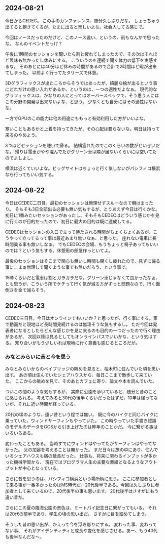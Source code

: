 ## 2024-08-21



今日からCEDEC。
この手のカンファレンス、随分久しぶりだな。
しょっちゅう出てると飽きてくるが、たまに出ると楽しいよな。社会人してる感じで。

今回はノースだったのだけど、このノース遠い、というの、前もなんかで思ったな。
なんのイベントだっけ？

午後に1時間のセッションを聞いたら割と疲れてしまったので、その次はそれほど興味も無かったし休みにする。
こういうのを連続で聞く体力の低下を実感するな。
そのあとには40分ほど休みの時間があるので合計で2時間ほど暇が出来てしまった。
以前よく行ってたタリーズで休憩。

3Dグラフィックスが出たころからそうではあったが、綺麗な絵が出るという事にどれだけの思い入れがあるか、というのは、一つの適性だよなぁ。
現代的なグラフィックスは、かなりの人にとってはオーバースペックで、そう思う人にはこの分野の開発は出来ないよな、と思う。
少なくとも自分にはその適性はないな。

一方でGPUのこの能力は他の用途にももっと有効利用した方がいいよな。

寒いこともあるかと上着を持ってきたが、その心配は要らないな。明日は持って来るのやめよう。

3つほどセッションを聴いて帰る。
結構疲れたのでこのくらいの数がせいぜいだな。
帰りは電車がやや混んでたがグリーン車は隣が居ないくらいには空いてたのでよしよし。

横浜は近くていいよな。ビッグサイトはちょっと行く気しないがパシフィコ横浜なら行ってもいい気する。

## 2024-08-22

今日はCEDEC二日目。最初のセッションは無理せずスルーなので朝はまったり。
そもそも3日全部出る必要も無い気もするが、とりあえず今日は行くかな。
初日に1番みたいセッションがあったし、そもそもCEDECはどういう感じかを見に行くのが目的だったので、初日に最大の目的は既に達成してる。

CEDECはセッションの入口で立って待たされる時間がちょくちょくあるが、こうやって立ってるって事は最近あまり無いなぁ、と思った。
座れない電車に長時間乗る事も無いしなぁ。
でもCEDECの会場、もうちょっと椅子あってもいいのでは？という気もする。休憩用の部屋作っといてよ。

最後のセッションはそこまで関心も無いし時間も開くし疲れたので、見ずに帰る事に。まぁ無理して聞くような事でも無いだろう、という事で。

15時くらいだと電車は割とガラガラだな。グリーン車じゃなくて良かったなぁ、とも思うが、こういう所でケチって行く気が減る方がずっと問題なので、行く面倒さを金で減らそう。

## 2024-08-23

CEDEC三日目。今日はオンラインでもいいか？と思ったが、行く事にする。家で動画だと現地ほど長時間見続けるのは無理そうな気もするし。
ただ今回は発表者になるとしたらどんな感じかを見に来るのも目的の一つだったので行く理由があるが、
次回以降は見るとしてもオンラインパスでいいかな、という気はする。
知り合いがもう少しいれば現地に行く意義も感じるところだが。

### みなとみらいに昔と今を思う

みなとみらいからのベイブリッジの眺めを見ると、桜木町に住んでいた頃を思い出す。
あの頃は住んでいたシェアハウスから、毎日ここまで散歩して来ていた。
ここからの眺めを見て、そのあとカフェに寄り、論文や本を読んでいた。

ついこの間のような気もするが、
実際に公園を歩いていると、随分と昔のことに感じられる。
考えてみると30代の後半くらいだったはずだ。10年は経ってないが、それに近い時間が経っている。

20代の頃のような、遠い昔という程では無い。
既に今のバイクと同じバイクに乗っていた。ウィンドサーフィンもやっていた。
この時やっていた手書き認識のモデルのデータをGCSから引き上げたのは昨年のことかだ。
今に繋がる事はいろいろある。

変わったこともある。
当時すでにウィンドはやってたがサーフィンはやってなかった。
父の加齢を考えることは無かった。
まだ日々は旅の中にあり、住んでいるシェアハウスも宿の延長だった。
仕事も、将来に関わるインプットが多かった機械学習から、
現在ではプログラマ人生の主要な業績となるようなアウトプットが中心となっている。

さらに昔を思うのは、パシフィコ横浜という場所柄に思う。
ここに参加者として来る事が一番多かったのはMS時代だ。20代後半である。今回は久しぶりに参加者として来ているので、20代後半の事も思い出す。
20代後半はさすがにもう遠い昔だ。

さらにこの夏の臨海公園の景色は、ミートパイ記念日に繋がってもいる。
それは20代の前半であり、学生の頃の思い出だ。
さすがに目を細めてしまう。

そうした昔の思い出が、かえって今を浮き彫りにする。
変わった事、変わってない事、
それがアイデンティティと成長や変化を感じさせる。あー、もう40代も後半なんだな〜。